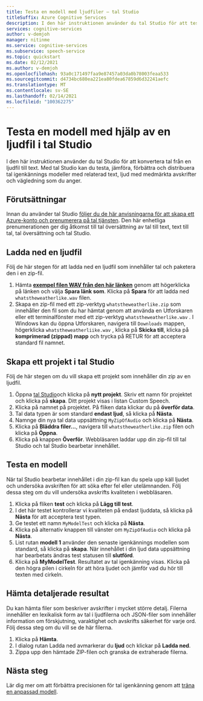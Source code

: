 ```yaml
---
title: Testa en modell med ljudfiler – tal Studio
titleSuffix: Azure Cognitive Services
description: I den här instruktionen använder du tal Studio för att testa igenkänning av tal i en ljudfil.
services: cognitive-services
author: v-demjoh
manager: nitinme
ms.service: cognitive-services
ms.subservice: speech-service
ms.topic: quickstart
ms.date: 02/12/2021
ms.author: v-demjoh
ms.openlocfilehash: 93a0c171497faa9e87457a03da0b78003feaa533
ms.sourcegitcommit: d4734bc680ea221ea80fdea67859d6d32241aefc
ms.translationtype: MT
ms.contentlocale: sv-SE
ms.lasthandoff: 02/14/2021
ms.locfileid: "100362275"
---
```

# <a name="test-a-model-using-an-audio-file-in-speech-studio"></a>Testa en modell med hjälp av en ljudfil i tal Studio

I den här instruktionen använder du tal Studio för att konvertera tal från en ljudfil till text. Med tal Studio kan du testa, jämföra, förbättra och distribuera tal igenkännings modeller med relaterad text, ljud med medmärkta avskrifter och vägledning som du anger.

## <a name="prerequisites"></a>Förutsättningar

Innan du använder tal Studio [följer du de här anvisningarna för att skapa ett Azure-konto och prenumerera på tal tjänsten](../custom-speech-overview.md#set-up-your-azure-account). Den här enhetliga prenumerationen ger dig åtkomst till tal översättning av tal till text, text till tal, tal översättning och tal Studio.

## <a name="download-an-audio-file"></a>Ladda ned en ljudfil

Följ de här stegen för att ladda ned en ljudfil som innehåller tal och paketera den i en zip-fil.

1. Hämta **[exempel filen WAV från den här länken](https://raw.githubusercontent.com/Azure-Samples/cognitive-services-speech-sdk/f9807b1079f3a85f07cbb6d762c6b5449d536027/samples/cpp/windows/console/samples/whatstheweatherlike.wav)** genom att högerklicka på länken och välja **Spara länk som**. Klicka på **Spara** för att ladda ned `whatstheweatherlike.wav` filen.
2. Skapa en zip-fil med ett zip-verktyg `whatstheweatherlike.zip` som innehåller den fil som du har hämtat genom att använda en Utforskaren eller ett terminalfönster med ett zip-verktyg `whatstheweatherlike.wav` . I Windows kan du öppna Utforskaren, navigera till `Downloads` mappen, högerklicka `whatstheweatherliike.wav` , klicka på **Skicka till**, klicka på **komprimerad (zippad) mapp** och trycka på RETUR för att acceptera standard fil namnet.

## <a name="create-a-project-in-the-speech-studio"></a>Skapa ett projekt i tal Studio

Följ de här stegen om du vill skapa ett projekt som innehåller din zip av en ljudfil.

1. Öppna [tal Studio](https://speech.microsoft.com/)och klicka på **nytt projekt**. Skriv ett namn för projektet och klicka på **skapa**. Ditt projekt visas i listan Custom Speech.
2. Klicka på namnet på projektet. På fliken data klickar du på **överför data**.
3. Tal data typen är som standard **endast ljud**, så klicka på **Nästa**.
4. Namnge din nya tal data uppsättning `MyZipOfAudio` och klicka på **Nästa**.
5. Klicka på **Bläddra filer...**, navigera till `whatstheweatherlike.zip` filen och klicka på **Öppna**.
6. Klicka på knappen **Överför**. Webbläsaren laddar upp din zip-fil till tal Studio och tal Studio bearbetar innehållet.

## <a name="test-a-model"></a>Testa en modell

När tal Studio bearbetar innehållet i din zip-fil kan du spela upp käll ljudet och undersöka avskriften för att söka efter fel eller utelämnanden. Följ dessa steg om du vill undersöka avskrifts kvaliteten i webbläsaren.

1. Klicka på fliken **test** och klicka på **Lägg till test**.
2. I det här testet kontrollerar vi kvaliteten på endast ljuddata, så klicka på **Nästa** för att acceptera test typen.
3. Ge testet ett namn `MyModelTest` och klicka på **Nästa**.
4. Klicka på alternativ knappen till vänster om `MyZipOfAudio` och klicka på **Nästa**.
5. List rutan **modell 1** använder den senaste igenkännings modellen som standard, så klicka på **skapa**. När innehållet i din ljud data uppsättning har bearbetats ändras test statusen till **slutförd**.
6. Klicka på **MyModelTest**. Resultatet av tal igenkänning visas. Klicka på den högra pilen i cirkeln för att höra ljudet och jämför vad du hör till texten med cirkeln.

## <a name="download-detailed-results"></a>Hämta detaljerade resultat

Du kan hämta filer som beskriver avskrifter i mycket större detalj. Filerna innehåller en lexikalisk form av tal i ljudfilerna och JSON-filer som innehåller information om förskjutning, varaktighet och avskrifts säkerhet för varje ord. Följ dessa steg om du vill se de här filerna.

1. Klicka på **Hämta**.
2. I dialog rutan Ladda ned avmarkerar du **ljud** och klickar på **Ladda ned**.
3. Zippa upp den hämtade ZIP-filen och granska de extraherade filerna.

## <a name="next-steps"></a>Nästa steg

Lär dig mer om att förbättra precisionen för tal igenkänning genom att [träna en anpassad modell](../how-to-custom-speech-test-and-train.md).